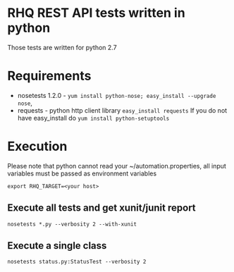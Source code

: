 # RHQ REST API tests written in python

Those tests are written for python 2.7
# Requirements
 * nosetests 1.2.0  - ```yum install python-nose; easy_install --upgrade nose```, 
 * requests - python http client library ```easy_install requests```
If you do not have easy_install do ```yum install python-setuptools```

# Execution
Please note that python cannot read your ~/automation.properties, all
input variables must be passed as environment variables

```export RHQ_TARGET=<your host>```

## Execute all tests and get xunit/junit report

```nosetests *.py --verbosity 2 --with-xunit```

## Execute a single class 

```nosetests status.py:StatusTest --verbosity 2```
